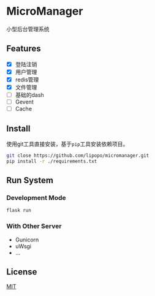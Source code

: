 # MicroManager

小型后台管理系统

## Features

- [x] 登陆注销
- [x] 用户管理
- [x] redis管理
- [x] 文件管理
- [ ] 基础的dash
- [ ] Gevent
- [ ] Cache

## Install

使用git工具直接安装，基于`pip`工具安装依赖项目。

```bash
git close https://github.com/lipopo/micromanager.git
pip install -r ./requirements.txt
```

## Run System

### Development Mode

```bash
flask run
```

### With Other Server

- Gunicorn
- uWsgi
- ...


## License

[MIT](./LICENSE)

